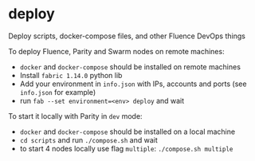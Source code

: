 # deploy
Deploy scripts, docker-compose files, and other Fluence DevOps things


To deploy Fluence, Parity and Swarm nodes on remote machines:
- `docker` and `docker-compose` should be installed on remote machines
- Install `fabric 1.14.0` python lib 
- Add your environment in `info.json` with IPs, accounts and ports (see `info.json` for example)
- run `fab --set environment=<env> deploy` and wait

To start it locally with Parity in `dev` mode:
- `docker` and `docker-compose` should be installed on a local machine
- `cd scripts` and run `./compose.sh` and wait
- to start 4 nodes locally use flag `multiple`: `./compose.sh multiple`
